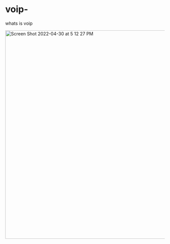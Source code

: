 # voip-
whats is voip 


<img width="660" alt="Screen Shot 2022-04-30 at 5 12 27 PM" src="https://user-images.githubusercontent.com/104448061/166106096-4dfb1b49-c1fe-47c5-ae53-b5161cd56378.png">
